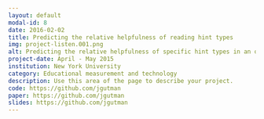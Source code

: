 ```yaml
---
layout: default
modal-id: 8
date: 2016-02-02
title: Predicting the relative helpfulness of reading hint types
img: project-listen.001.png
alt: Predicting the relative helpfulness of specific hint types in an online reading tutor
project-date: April - May 2015
institution: New York University
category: Educational measurement and technology
description: Use this area of the page to describe your project.
code: https://github.com/jgutman
paper: https://github.com/jgutman
slides: https://github.com/jgutman
---
```


